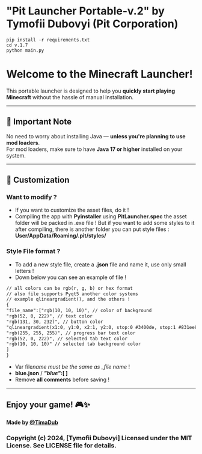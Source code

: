 # "Pit Launcher Portable-v.2" by Tymofii Dubovyi (Pit Corporation)

```commandline
pip install -r requirements.txt
cd v.1.7
python main.py
```

# Welcome to the Minecraft Launcher!

This portable launcher is designed to help you **quickly start playing Minecraft** without the hassle of manual installation.

---

## 🚨 Important Note

No need to worry about installing Java — **unless you're planning to use mod loaders**.  
For mod loaders, make sure to have **Java 17 or higher** installed on your system.

---

## 🎨 Customization

### Want to modify ?

- If you want to customize the asset files, do it !
- Compiling the app with **Pyinstaller** using **PitLauncher.spec** the asset folder will be packed in .exe file !
  But if you want to add some styles to it after compiling,
  there is another folder you can put style files :
  **User/AppData/Roaming/.pit/styles/**

### Style File format ?

- To add a new style file, create a **.json** file and name it, use only small letters !
- Down below you can see an example of file !

```markdown
// all colors can be rgb(r, g, b) or hex format
// also file supports Pyqt5 another color systems
// example qlineargradient(), and the others !
{
"file_name":["rgb(10, 10, 10)", // color of background
"rgb(52, 0, 222)", // text color
"rgb(131, 30, 232)", // button color
"qlineargradient(x1:0, y1:0, x2:1, y2:0, stop:0 #3400de, stop:1 #831ee8)", // progress bar color
"rgb(255, 255, 255)", // progress bar text color
"rgb(52, 0, 222)", // selected tab text color
"rgb(10, 10, 10)" // selected tab background color
]
}
```

- Var file*name must be the same as \_file name* !
- **blue.json** / **_"blue"_:[ ]**
- Remove **all comments** before saving !

---

## Enjoy your game! 🎮✨

**Made by [@TimaDub](https://github.com/TimaDub)**

### Copyright (c) 2024, [Tymofii Dubovyi] Licensed under the MIT License. See LICENSE file for details.
